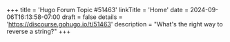 +++
title = 'Hugo Forum Topic #51463'
linkTitle = 'Home'
date = 2024-09-06T16:13:58-07:00
draft = false
details = 'https://discourse.gohugo.io/t/51463'
description = "What's the right way to reverse a string?"
+++
